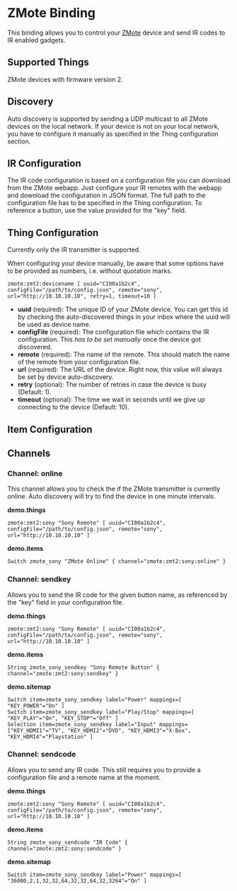 # ZMote Binding

This binding allows you to control your [ZMote](http://www.zmote.io) device and send 
IR codes to IR enabled gadgets.

## Supported Things

ZMote devices with firmware version 2.

## Discovery

Auto discovery is supported by sending a UDP multicast to all ZMote devices on the 
local network. If your device is not on your local network, you have to configure it 
manually as specified in the Thing configuration section.

## IR Configuration

The IR code configuration is based on a configuration file you can download from 
the ZMote webapp. Just configure your IR remotes with the webapp and download the configuration 
in JSON format. The full path to the configuration file has to be specified in the Thing configuration.
To reference a button, use the value provided for the "key" field.

## Thing Configuration

Currently only the IR transmitter is supported. 

When configuring your device manually, be aware that some options have to be provided 
as numbers, i.e. without quotation marks.

```
zmote:zmt2:devicename [ uuid="CI00a1b2c4", configFile="/path/to/config.json", remote="sony", url="http://10.10.10.10", retry=1, timeout=10 ]
```

- **uuid** (required): The unique ID of your ZMote device. You can get this id by checking 
  the auto-discovered things in your inbox where the uuid will be used as device name.
- **configFile** (required): The configuration file which contains the IR configuration. 
  This *has to be set manually* once the device got discovered.
- **remote** (required): The name of the remote. This should match the name of the 
  remote from your configuration file.
- **url** (required): The URL of the device. Right now, this value will always be set 
  by device auto-discovery.
- **retry** (optional): The number of retries in case the device is busy (Default: 
  1).
- **timeout** (optional): The time we wait in seconds until we give up connecting to 
  the device (Default: 10).


## Item Configuration

## Channels

### Channel: online

This channel allows you to check the if the ZMote transmitter is currently online. 
Auto discovery will try to find the device in one minute intervals.

**demo.things**
```
zmote:zmt2:sony "Sony Remote" [ uuid="CI00a1b2c4", configFile="/path/to/config.json", remote="sony", url="http://10.10.10.10" ]
```

**demo.items**
```xtend
Switch zmote_sony "ZMote Online" { channel="zmote:zmt2:sony:online" }
```

### Channel: sendkey

Allows you to send the IR code for the given button name, as referenced by the "key" 
field in your configuration file.

**demo.things**
```
zmote:zmt2:sony "Sony Remote" [ uuid="CI00a1b2c4", configFile="/path/to/config.json", remote="sony", url="http://10.10.10.10" ]
```

**demo.items**
```xtend
String zmote_sony_sendkey "Sony Remote Button" { channel="zmote:zmt2:sony:sendkey" }
```

**demo.sitemap**
```xtend
Switch item=zmote_sony_sendkey label="Power" mappings=[ "KEY_POWER"="On" ]
Switch item=zmote_sony_sendkey label="Play/Stop" mappings=[ "KEY_PLAY"="On", "KEY_STOP"="Off" ]
Selection item=zmote_sony_sendkey label="Input" mappings=["KEY_HDMI1"="TV", "KEY_HDMI2"="DVD", "KEY_HDMI3"="X-Box", "KEY_HDMI4"="Playstation" ]
```

### Channel: sendcode

Allows you to send any IR code. This still requires you to provide a configuration 
file and a remote name at the moment.

**demo.things**
```
zmote:zmt2:sony "Sony Remote" [ uuid="CI00a1b2c4", configFile="/path/to/config.json", remote="sony", url="http://10.10.10.10" ]
```

**demo.items**
```xtend
String zmote_sony_sendcode "IR Code" { channel="zmote:zmt2:sony:sendcode" }
```

**demo.sitemap**
```xtend
Switch item=zmote_sony_sendkey label="Power" mappings=[ "36000,2,1,32,32,64,32,32,64,32,3264"="On" ]
```

